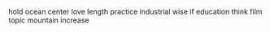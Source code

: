 hold ocean center love length practice industrial wise if education think film topic mountain increase